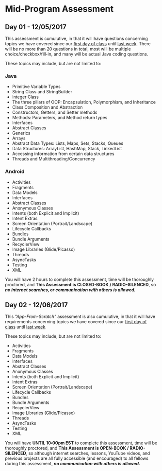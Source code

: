 # Mid-Program Assessment

## Day 01 - 12/05/2017

This assessment is cumulutive, in that it will have questions concerning topics we have covered since our [first day of class](https://github.com/C4Q/AC3.3/tree/master/lessons/intro-to-java) until [last week](https://github.com/C4Q/AC-Android/tree/v2/lessons/03-Android-Development/Lecture-10-Async-tasks). There will be no more than 20 questions in total, most will be multiple choice/checkbox/fill-in, and many will be actual Java coding questions.

These topics may include, but are not limited to:

### Java

* Primitive Variable Types
* String Class and StringBuilder
* Integer Class
* The three pillars of OOP: Encapsulation, Polymorphism, and Inheritance
* Class Composition and Abstraction
* Constructors, Getters, and Setter methods
* Methods: Parameters, and Method return types
* Interfaces
* Abstract Classes
* Generics
* Arrays
* Abstract Data Types: Lists, Maps, Sets, Stacks, Queues
* Data Structures: ArrayList, HashMap, Stack, LinkedList
* Accessing information from certain data structures
* Threads and Multithreading/Concurrency

### Android

* Activities
* Fragments
* Data Models
* Interfaces
* Abstract Classes
* Anonymous Classes
* Intents (both Explicit and Implicit)
* Intent Extras
* Screen Orientation (Portrait/Landscape)
* Lifecycle Callbacks
* Bundles
* Bundle Arguments
* RecyclerView
* Image Libraries (Glide/Picasso)
* Threads
* AsyncTasks
* Testing
* XML

You will have 2 hours to complete this assessment, time will be thoroughly proctored, and **This Assessment is CLOSED-BOOK / RADIO-SILENCED**, so ***no internet searches, or communication with others is allowed.***

## Day 02 - 12/06/2017

This *"App-From-Scratch"* assessment is also cumulutive, in that it will have requirements concerning topics we have covered since our [first day of class](https://github.com/C4Q/AC3.3/tree/master/lessons/intro-to-java) until [last week](https://github.com/C4Q/AC-Android/tree/v2/lessons/03-Android-Development/Lecture-10-Async-tasks).

These topics may include, but are not limited to:

* Activities
* Fragments
* Data Models
* Interfaces
* Abstract Classes
* Anonymous Classes
* Intents (both Explicit and Implicit)
* Intent Extras
* Screen Orientation (Portrait/Landscape)
* Lifecycle Callbacks
* Bundles
* Bundle Arguments
* RecyclerView
* Image Libraries (Glide/Picasso)
* Threads
* AsyncTasks
* Testing
* XML

You will have **UNTIL 10:00pm EST** to complete this assessment, time will be thoroughly proctored, and **This Assessment is OPEN-BOOK / RADIO-SILENCED**, so although internet searches, lessons, YouTube videos, and previous projects are all fully accessible (and encouraged) to all fellows during this assessment, ***no communication with others is allowed.*** 
